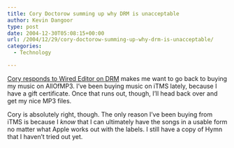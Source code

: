 ```yaml
---
title: Cory Doctorow summing up why DRM is unacceptable
author: Kevin Dangoor
type: post
date: 2004-12-30T05:08:15+00:00
url: /2004/12/29/cory-doctorow-summing-up-why-drm-is-unacceptable/
categories:
  - Technology

---
```

[Cory responds to Wired Editor on DRM][1] makes me want to go back to buying my music on AllOfMP3. I&#8217;ve been buying music on iTMS lately, because I have a gift certificate. Once that runs out, though, I&#8217;ll head back over and get my nice MP3 files.

Cory is absolutely right, though. The only reason I&#8217;ve been buying from iTMS is because I _know_ that I can ultimately have the songs in a usable form no matter what Apple works out with the labels. I still have a copy of Hymn that I haven&#8217;t tried out yet.

 [1]: http://www.boingboing.net/2004/12/29/cory_responds_to_wir.html "Boing Boing: Cory responds to Wired Editor on DRM"